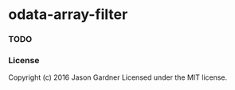 
# odata-array-filter


### TODO

### License
Copyright (c) 2016 Jason Gardner
Licensed under the MIT license.
